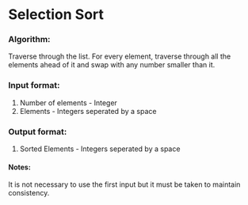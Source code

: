 # Selection Sort

### Algorithm:
Traverse through the list. For every element, traverse through all the elements ahead of it and swap with any number smaller than it.

### Input format:
1. Number of elements - Integer
2. Elements - Integers seperated by a space

### Output format:
1. Sorted Elements - Integers seperated by a space

#### Notes:
It is not necessary to use the first input but it must be taken to maintain consistency.
